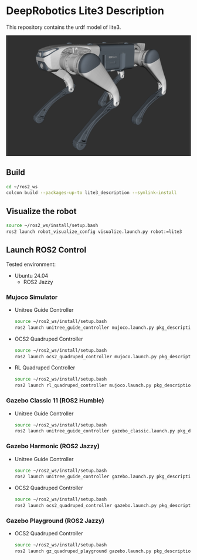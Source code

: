 # DeepRobotics Lite3 Description

This repository contains the urdf model of lite3.

![lite3](../../.images/deep_lite3.png)


## Build

```bash
cd ~/ros2_ws
colcon build --packages-up-to lite3_description --symlink-install
```

## Visualize the robot

```bash
source ~/ros2_ws/install/setup.bash
ros2 launch robot_visualize_config visualize.launch.py robot:=lite3
```

## Launch ROS2 Control

Tested environment:

* Ubuntu 24.04
  * ROS2 Jazzy

### Mujoco Simulator

* Unitree Guide Controller
  ```bash
  source ~/ros2_ws/install/setup.bash
  ros2 launch unitree_guide_controller mujoco.launch.py pkg_description:=lite3_description
  ```
* OCS2 Quadruped Controller
  ```bash
  source ~/ros2_ws/install/setup.bash
  ros2 launch ocs2_quadruped_controller mujoco.launch.py pkg_description:=lite3_description
  ```
* RL Quadruped Controller
  ```bash
  source ~/ros2_ws/install/setup.bash
  ros2 launch rl_quadruped_controller mujoco.launch.py pkg_description:=lite3_description
  ```

### Gazebo Classic 11 (ROS2 Humble)

* Unitree Guide Controller
  ```bash
  source ~/ros2_ws/install/setup.bash
  ros2 launch unitree_guide_controller gazebo_classic.launch.py pkg_description:=lite3_description
  ```

### Gazebo Harmonic (ROS2 Jazzy)

* Unitree Guide Controller
  ```bash
  source ~/ros2_ws/install/setup.bash
  ros2 launch unitree_guide_controller gazebo.launch.py pkg_description:=lite3_description height:=0.43
  ```
* OCS2 Quadruped Controller
  ```bash
  source ~/ros2_ws/install/setup.bash
  ros2 launch ocs2_quadruped_controller gazebo.launch.py pkg_description:=lite3_description height:=0.43
  ```
  
### Gazebo Playground (ROS2 Jazzy)
* OCS2 Quadruped Controller
  ```bash
  source ~/ros2_ws/install/setup.bash
  ros2 launch gz_quadruped_playground gazebo.launch.py pkg_description:=lite3_description controller:=ocs2 world:=warehouse
   ```